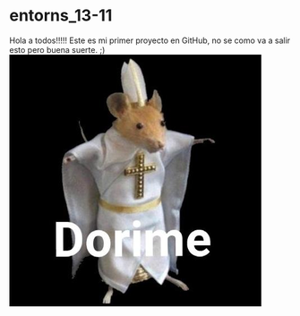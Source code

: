 # entorns_13-11
Hola a todos!!!!!
Este es mi primer proyecto en GitHub, no se como va  a salir esto pero buena suerte. ;)
![Logotip del curs d'Aules](images/imagendorime.jpg)
